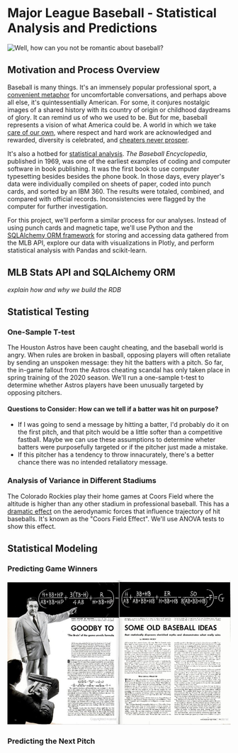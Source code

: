 # Major League Baseball - Statistical Analysis and Predictions 

![Well, how can you not be romantic about baseball?](https://media.giphy.com/media/13kzikBxzyRaRG/giphy.gif)

## Motivation and Process Overview 

Baseball is many things. It's an immensely popular professional sport, a [convenient metaphor](https://deadspin.com/baseball-is-the-horniest-sport-1809943124) for uncomfortable conversations, and perhaps above all else, it's quintessentially American. For some, it conjures nostalgic images of a shared history with its country of origin or childhood daydreams of glory.  It can remind us of who we used to be. But for me, baseball represents a vision of what America could be. A world in which we take [care of our own](https://benefitsbclp.com/major-league-baseball-pension-and-healthcare-benefits/), where respect and hard work are acknowledged and rewarded, diversity is celebrated, and [cheaters never prosper](https://www.usatoday.com/story/sports/mlb/astros/2020/01/13/astros-stealing-signs-penalties-jeff-luhnow-aj-hinch-suspended-year/4456644002/).

It's also a hotbed for [statistical analysis](https://en.wikipedia.org/wiki/Baseball_statistics). *The Baseball Encyclopedia*, published in 1969, was one of the earliest examples of coding and computer software in book publishing. It was the first book to use computer typesetting besides besides the phone book. In those days, every player's data were individually compiled on sheets of paper, coded into punch cards, and sorted by an IBM 360. The results were totaled, combined, and compared with official records. Inconsistencies were flagged by the computer for further investigation. 

For this project, we'll perform a similar process for our analyses. Instead of using punch cards and magnetic tape, we'll use Python and the [SQLAlchemy ORM framework](https://docs.sqlalchemy.org/en/13/orm/index.html) for storing and accessing data gathered from the MLB API, explore our data with visualizations in Plotly, and perform statistical analysis with Pandas and scikit-learn. 


## MLB Stats API and SQLAlchemy ORM
*explain how and why we build the RDB*

## Statistical Testing

### One-Sample T-test

The Houston Astros have been caught cheating, and the baseball world is angry. When rules are broken in basball, opposing players will often retaliate by sending an unspoken message: they hit the batters with a pitch. So far, the in-game fallout from the Astros cheating scandal has only taken place in spring training of the 2020 season. We'll run a one-sample t-test to determine whether Astros players have been unusually targeted by opposing pitchers. 

#### Questions to Consider: How can we tell if a batter was hit on purpose? 
- If I was going to send a message by hitting a batter, I'd probably do it on the first pitch, and that pitch would be a little softer than a competitive fastball. Maybe we can use these assumptions to determine wheter batters were purposefully targeted or if the pitcher just made a mistake. 
- If this pitcher has a tendency to throw innacurately, there's a better chance there was no intended retaliatory message. 

### Analysis of Variance in Different Stadiums

The Colorado Rockies play their home games at Coors Field where the altitude is higher than any other stadium in professional baseball. This has a [dramatic effect](http://baseball.physics.illinois.edu/Denver.html) on the aerodynamic forces that influence trajectory of hit baseballs. It's known as the "Coors Field Effect". We'll use ANOVA tests to show this effect. 

## Statistical Modeling

### Predicting Game Winners

![Branch Rickey. Life Magazine, 1954](images/Rickey_obp.jpg)


### Predicting the Next Pitch 
